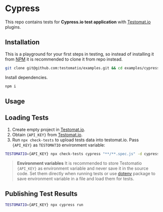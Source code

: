 # Cypress

This repo contains tests for **Cypress.io test application** with [Testomat.io](https://testomat.io/) plugins.

## Installation

This is a playground for your first steps in testing, so instead of installing it from [NPM](https://www.npmjs.com/) it is recommended to clone it from repo instead.

```bash
git clone git@github.com:testomatio/examples.git && cd examples/cypress
```

Install dependencies.
```bash
npm i
```

## Usage

## Loading Tests

1. Create empty project in [Testomat.io](https://testomat.io/).
2. Obtain `{API_KEY}` from [Testomat.io](https://testomat.io/).
2. Run `npx check-tests` to upload tests data into testomat.io. Pass `{API_KEY}` as `TESTOMATIO` environment variable:

```bash
TESTOMATIO={API_KEY} npx check-tests cypress "**/**.spec.js" -d cypress/integration/*
```
> **Environment variables** It is recommended to store Testomatio `{API_KEY}` as environment variable and never save it in the source code. Set them directly when running tests or use [dotenv](https://www.npmjs.com/package/dotenv) package to save environment variable in a file and load them for tests. 

## Publishing Test Results

```bash
TESTOMATIO={API_KEY} npx cypress run
```